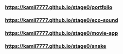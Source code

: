 ### https://kamil7777.github.io/stage0/portfolio
### https://kamil7777.github.io/stage0/eco-sound
### https://kamil7777.github.io/stage0/movie-app
### https://kamil7777.github.io/stage0/snake
